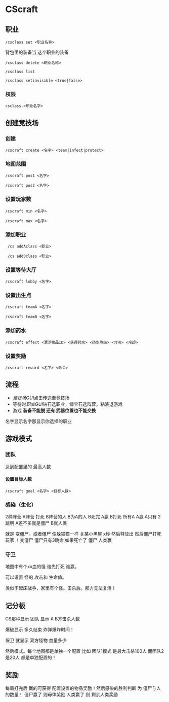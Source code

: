 # CScraft

## 职业
``/csclass set <职业名称>``

背包里的装备当 这个职业的装备

``/csclass delete <职业名称>``

``/csclass list``

``/csclass setinvisible <true|false>``

### 权限
``csclass.<职业名字>``

## 创建竞技场
### 创建
``/cscraft create <名字> <team|infect|protect>``

### 地图范围
``/cscraft pos1 <名字>``

``/cscraft pos2 <名字>``

### 设置玩家数
``/cscraft min <名字>``

``/cscraft max <名字>``

### 添加职业
`` /cs addAclass <职业>``

`` /cs addBclass <职业>``

### 设置等待大厅
``/cscraft lobby <名字>``

### 设置出生点
``/cscraft teamA <名字>``

``/cscraft teamB <名字>``

### 添加药水
``/cscraft effect <漂浮物品ID> <获得药水> <药水等级> <时间> <冷却>``

### 设置奖励
``/cscraft reward <名字> <命令>``

## 流程
- *竞技场GUI*点击传送至竞技场
- 等待时*职业GUI*钻石选职业，绿宝石选阵营，粘液退游戏
- 游戏 **装备不能脱 还有 武器位置也不能交换**

名字显示名字那显示你选择的职业

## 游戏模式
### 团队
达到配置里的 最高人数

#### 设置目标人数
``/cscraft goal <名字> <目标人数>``

### 感染（生化）
2种阵营 A阵营 打死 B阵营的人 B为A的人  B死完 A赢   B打死 所有A A赢 A只有 2跳明  A差不多就是僵尸  B就人类

就是 变僵尸。或者僵尸 像躲猫猫一样 关某小黑屋 x秒 然后释放出  然后僵尸打死 玩家 ！变僵尸  僵尸只有3跳命 如果死亡了 僵尸 人类赢

### 守卫
地图中有个xx血的怪 谁先打死 谁赢。

可以设置 怪的 攻击和 生命值。

类似于起床战争，家里有个怪。击杀后。那方无法复活！

## 记分板
CS那种显示 团队 显示 A B方击杀人数

爆破显示 多久结束 炸弹爆炸时间！

保卫 就显示 双方怪物 血量多少

然后模式。每个地图都是单独一个配置 比如 团队1模式  是最大击杀100人  而团队2是20人  都是单独配置的！

## 奖励
每局打完后 赢的可获得 配置设置的物品奖励！然后感染的胜利判断 为 僵尸与人的数量！  僵尸赢了 则母体奖励  人类赢了 则 剩余人类奖励